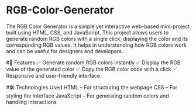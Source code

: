 # RGB-Color-Generator
The RGB Color Generator is a simple yet interactive web-based mini-project built using HTML, CSS, and JavaScript. This project allows users to generate random RGB colors with a single click, displaying the color and its corresponding RGB values. It helps in understanding how RGB colors work and can be useful for designers and developers.

#🚀 Features
✅ Generate random RGB colors instantly
✅ Display the RGB value of the generated color
✅ Copy the RGB color code with a click
✅ Responsive and user-friendly interface

#🛠️ Technologies Used
HTML – For structuring the webpage
CSS – For styling the interface
JavaScript – For generating random colors and handling interactions